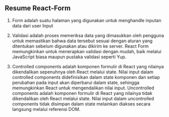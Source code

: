 ## Resume React-Form

1. Form adalah suatu halaman yang digunakan untuk menghandle inputan data dari user Input

2. Validasi adalah proses memeriksa data yang dimasukkan oleh pengguna untuk memastikan bahwa data tersebut sesuai dengan aturan yang ditentukan sebelum digunakan atau dikirim ke server. React Form memungkinkan untuk menerapkan validasi dengan mudah, baik melalui JavaScript biasa maupun pustaka validasi seperti Yup.

3. Controlled components adalah komponen formulir di React yang nilainya dikendalikan sepenuhnya oleh React melalui state. Nilai input dalam controlled components didefinisikan dalam state komponen dan setiap perubahan pada input akan diperbarui dalam state, sehingga memungkinkan React untuk mengendalikan nilai input.
   Uncontrolled components adalah komponen formulir di React yang nilainya tidak dikendalikan oleh React melalui state. Nilai input dalam uncontrolled components tidak disimpan dalam state melainkan diakses secara langsung melalui referensi DOM.
